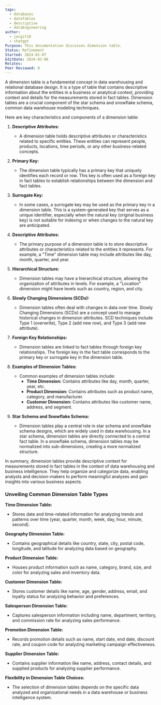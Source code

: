```yaml
---
tags:
  - databases
  - dataTables
  - descriptive
  - dataEngineering
author:
  - jacgit18
  - chatgpt
Purpose: This documentation discusses dimension table.
Status: Refinement
Started: 2024-01-07
EditDate: 2024-03-06
Relates: 
Peer Reviewed: 0
---
```

A dimension table is a fundamental concept in data warehousing and relational database design. It is a type of table that contains descriptive information about the entities in a business or analytical context, providing context and details for the measurements stored in fact tables. Dimension tables are a crucial component of the star schema and snowflake schema, common data warehouse modeling techniques.

Here are key characteristics and components of a dimension table:

1. **Descriptive Attributes:**
   - A dimension table holds descriptive attributes or characteristics related to specific entities. These entities can represent people, products, locations, time periods, or any other business-related concepts.

2. **Primary Key:**
   - The dimension table typically has a primary key that uniquely identifies each record or row. This key is often used as a foreign key in fact tables to establish relationships between the dimension and fact tables.

3. **Surrogate Key:**
   - In some cases, a surrogate key may be used as the primary key in a dimension table. This is a system-generated key that serves as a unique identifier, especially when the natural key (original business key) is not suitable for indexing or when changes to the natural key are anticipated.

4. **Descriptive Attributes:**
   - The primary purpose of a dimension table is to store descriptive attributes or characteristics related to the entities it represents. For example, a "Time" dimension table may include attributes like day, month, quarter, and year.

5. **Hierarchical Structure:**
   - Dimension tables may have a hierarchical structure, allowing the organization of attributes in levels. For example, a "Location" dimension might have levels such as country, region, and city.

6. **Slowly Changing Dimensions (SCDs):**
   - Dimension tables often deal with changes in data over time. Slowly Changing Dimensions (SCDs) are a concept used to manage historical changes in dimension attributes. SCD techniques include Type 1 (overwrite), Type 2 (add new row), and Type 3 (add new attribute).

7. **Foreign Key Relationships:**
   - Dimension tables are linked to fact tables through foreign key relationships. The foreign key in the fact table corresponds to the primary key or surrogate key in the dimension table.

8. **Examples of Dimension Tables:**
   - Common examples of dimension tables include:
     - **Time Dimension:** Contains attributes like day, month, quarter, year, etc.
     - **Product Dimension:** Contains attributes such as product name, category, and manufacturer.
     - **Customer Dimension:** Contains attributes like customer name, address, and segment.

9. **Star Schema and Snowflake Schema:**
   - Dimension tables play a central role in star schema and snowflake schema designs, which are widely used in data warehousing. In a star schema, dimension tables are directly connected to a central fact table. In a snowflake schema, dimension tables may be normalized into sub-dimensions, creating a more normalized structure.

In summary, dimension tables provide descriptive context for measurements stored in fact tables in the context of data warehousing and business intelligence. They help organize and categorize data, enabling analysts and decision-makers to perform meaningful analyses and gain insights into various business aspects.



### Unveiling Common Dimension Table Types

**Time Dimension Table:**
- Stores date and time-related information for analyzing trends and patterns over time (year, quarter, month, week, day, hour, minute, second).

**Geography Dimension Table:**
- Contains geographical details like country, state, city, postal code, longitude, and latitude for analyzing data based on geography.

**Product Dimension Table:**
- Houses product information such as name, category, brand, size, and color for analyzing sales and inventory data.

**Customer Dimension Table:**
- Stores customer details like name, age, gender, address, email, and loyalty status for analyzing behavior and preferences.

**Salesperson Dimension Table:**
- Captures salesperson information including name, department, territory, and commission rate for analyzing sales performance.

**Promotion Dimension Table:**
- Records promotion details such as name, start date, end date, discount rate, and coupon code for analyzing marketing campaign effectiveness.

**Supplier Dimension Table:**
- Contains supplier information like name, address, contact details, and supplied products for analyzing supplier performance.

**Flexibility in Dimension Table Choices:**
- The selection of dimension tables depends on the specific data analyzed and organizational needs in a data warehouse or business intelligence system.